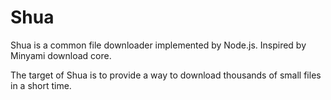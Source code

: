 # Shua

Shua is a common file downloader implemented by Node.js. Inspired by Minyami download core.

The target of Shua is to provide a way to download thousands of small files in a short time.